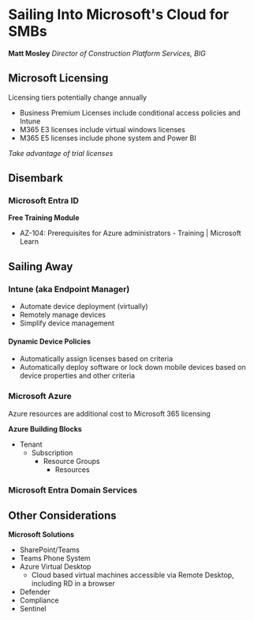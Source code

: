 # Sailing Into Microsoft's Cloud for SMBs

**Matt Mosley** *Director of Construction Platform Services, BIG*

## Microsoft Licensing

Licensing tiers potentially change annually


- Business Premium Licenses include conditional access policies and Intune
- M365 E3 licenses include virtual windows licenses
- M365 E5 licenses include phone system and Power BI

*Take advantage of trial licenses*

## Disembark

### Microsoft Entra ID

**Free Training Module**
- AZ-104: Prerequisites for Azure administrators - Training | Microsoft Learn


## Sailing Away

### Intune (aka Endpoint Manager)

- Automate device deployment (virtually)
- Remotely manage devices
- Simplify device management

#### Dynamic Device Policies

- Automatically assign licenses based on criteria
- Automatically deploy software or lock down mobile devices based on device properties and other criteria

### Microsoft Azure

Azure resources are additional cost to Microsoft 365 licensing

**Azure Building Blocks**
- Tenant
  - Subscription
    - Resource Groups
      - Resources

### Microsoft Entra Domain Services

## Other Considerations

**Microsoft Solutions**

- SharePoint/Teams
- Teams Phone System
- Azure Virtual Desktop
  - Cloud based virtual machines accessible via Remote Desktop, including RD in a browser
- Defender
- Compliance
- Sentinel

